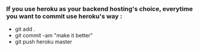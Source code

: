 ### If you use heroku as your backend hosting's choice, everytime you want to commit use heroku's way :

- git add .
- git commit -am "make it better"
- git push heroku master
